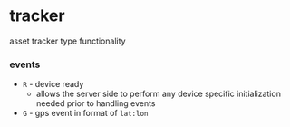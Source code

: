 tracker
===

asset tracker type functionality


### events

- `R` - device ready
  - allows the server side to perform any device specific initialization needed prior to handling events
- `G` - gps event in format of `lat:lon`
